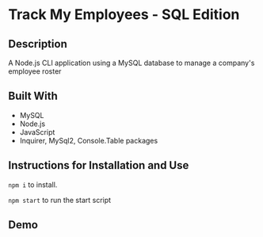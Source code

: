 # Track My Employees - SQL Edition

## Description

A Node.js CLI application using a MySQL database to manage a company's employee roster

## Built With

* MySQL
* Node.js
* JavaScript
* Inquirer, MySql2, Console.Table packages

## Instructions for Installation and Use

`npm i` to install.

`npm start` to run the start script

## Demo







